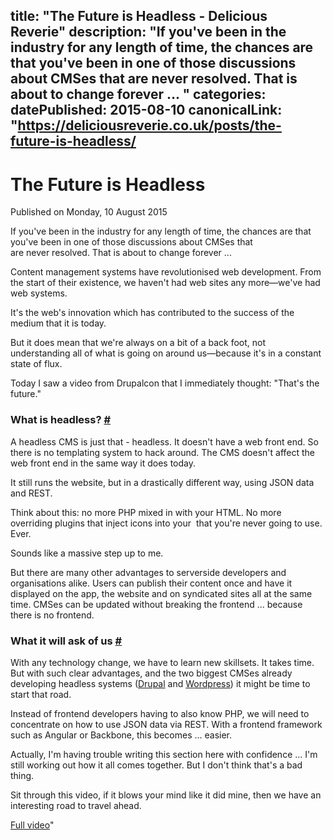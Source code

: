 title: "The Future is Headless - Delicious Reverie"
description: "If you've been in the industry for any length of time, the chances are that you've been in one of those discussions about CMSes that are never resolved. That is about to change forever ...
"
categories:
datePublished: 2015-08-10
canonicalLink: "https://deliciousreverie.co.uk/posts/the-future-is-headless/
---
# The Future is Headless

Published on Monday, 10 August 2015

If you've been in the industry for any length of time, the chances are that you've been in one of those discussions about CMSes that are never resolved. That is about to change forever ...

Content management systems have revolutionised web development. From the start of their existence, we haven't had web sites any more—we've had web systems.

It's the web's innovation which has contributed to the success of the medium that it is today.

But it does mean that we're always on a bit of a back foot, not understanding all of what is going on around us—because it's in a constant state of flux.

Today I saw a video from Drupalcon that I immediately thought: "That's the future."

### What is headless? [#](https://deliciousreverie.co.uk/posts/the-future-is-headless/#what-is-headless)

A headless CMS is just that - headless. It doesn't have a web front end. So there is no templating system to hack around. The CMS doesn't affect the web front end in the same way it does today.

It still runs the website, but in a drastically different way, using JSON data and REST.

Think about this: no more PHP mixed in with your HTML. No more overriding plugins that inject icons into your <head> that you're never going to use. Ever.

Sounds like a massive step up to me.

But there are many other advantages to serverside developers and organisations alike. Users can publish their content once and have it displayed on the app, the website and on syndicated sites all at the same time. CMSes can be updated without breaking the frontend ... because there is no frontend.

### What it will ask of us [#](https://deliciousreverie.co.uk/posts/the-future-is-headless/#what-it-will-ask-of-us)

With any technology change, we have to learn new skillsets. It takes time. But with such clear advantages, and the two biggest CMSes already developing headless systems ([Drupal](https://groups.drupal.org/headless-drupal) and [Wordpress](https://v2.wp-api.org/)) it might be time to start that road.

Instead of frontend developers having to also know PHP, we will need to concentrate on how to use JSON data via REST. With a frontend framework such as Angular or Backbone, this becomes ... easier.

Actually, I'm having trouble writing this section here with confidence ... I'm still working out how it all comes together. But I don't think that's a bad thing.

Sit through this video, if it blows your mind like it did mine, then we have an interesting road to travel ahead.

[Full video](https://www.youtube.com/watch?v=GX9z5M9mz30)"